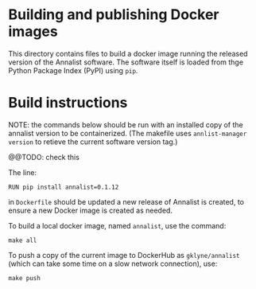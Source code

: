 # Building and publishing Docker images

This directory contains files to build a docker image running the released version of the Annalist software.  The software itself is loaded from thge Python Package Index (PyPI) using `pip`.

# Build instructions

NOTE: the commands below should be run with an installed copy of the annalist version to be containerized.  (The makefile uses `annlist-manager version` to retieve the current software version tag.)

@@TODO: check this

The line:

    RUN pip install annalist=0.1.12

in `Dockerfile` should be updated a new release of Annalist is created, to ensure a new Docker image is created as needed.

To build a local docker image, named `annalist`, use the command:

    make all

To push a copy of the current image to DockerHub as `gklyne/annalist` (which can take some time on a slow network connection), use:

    make push

